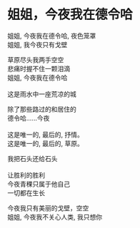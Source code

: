 # 姐姐，今夜我在德令哈
[//]: 海子
姐姐, 今夜我在德令哈, 夜色笼罩<br/>
姐姐, 我今夜只有戈壁<br/>

草原尽头我两手空空<br/>
悲痛时握不住一颗泪滴<br/>
姐姐, 今夜我在德令哈<br/>  
这是雨水中一座荒凉的城<br/>  

除了那些路过的和居住的<br/>
德令哈......今夜<br/>  
这是唯一的, 最后的, 抒情。<br/>
这是唯一的, 最后的, 草原。<br/>

我把石头还给石头<br/>  
让胜利的胜利<br/>
今夜青稞只属于他自己<br/>
一切都在生长<br/>

今夜我只有美丽的戈壁，空空<br/>
姐姐, 今夜我不关心人类, 我只想你<br/>
